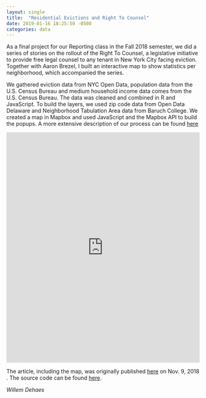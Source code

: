 ```yaml
---
layout: single
title:  "Residential Evictions and Right To Counsel"
date: 2019-01-16 18:25:59 -0500
categories: data
---
```


As a final project for our Reporting class in the Fall 2018 semester, we did a series of stories on the rollout of the Right To Counsel, a legislative initiative to provide free legal counsel to any tenant in New York City facing eviction. Together with Aaron Brezel, I built an interactive map to show statistics per neighborhood, which accompanied the series.

We gathered eviction data from NYC Open Data, population data from the U.S. Census Bureau and medium household income data comes from the U.S. Census Bureau. The data was cleaned and combined in R and JavaScript. To build the layers, we used zip code data from Open Data Delaware and Neighborhood Tabulation Area data from Baruch College. We created a map in Mapbox and used JavaScript and the Mapbox API to build the popups. A more extensive description of our process can be found [here](https://github.com/wdehaes/marshalEvictionData/blob/master/README.md)

<style>iframe {border-width: 0px;}</style>
<iframe src="https://willemdehaes.bitbucket.io/" width="100%" height="600px"></iframe>

The article, including the map, was originally published [here](http://theink.nyc/whats-gone-right-wrong-right-counsel/) on Nov. 9, 2018 . The source code can be found [here](https://github.com/wdehaes/marshalEvictionData).


*Willem Dehaes*


